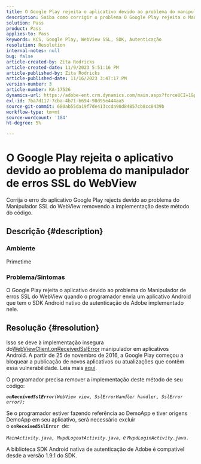 ```yaml
---
title: O Google Play rejeita o aplicativo devido ao problema do manipulador de erros SSL do WebView
description: Saiba como corrigir o problema O Google Play rejeita o Manipulador de erros do aplicativo.
solution: Pass
product: Pass
applies-to: Pass
keywords: KCS, Google Play, WebView SSL, SDK, Autenticação
resolution: Resolution
internal-notes: null
bug: false
article-created-by: Zita Rodricks
article-created-date: 11/9/2023 5:51:16 PM
article-published-by: Zita Rodricks
article-published-date: 11/16/2023 3:47:17 PM
version-number: 3
article-number: KA-17526
dynamics-url: https://adobe-ent.crm.dynamics.com/main.aspx?forceUCI=1&pagetype=entityrecord&etn=knowledgearticle&id=12e77291-287f-ee11-8179-6045bd006b4b
exl-id: 7ba7d117-7cba-4b71-b694-98d95e444aa5
source-git-commit: 680ab55da19f7de413ccda98d84857cb8cc8439b
workflow-type: tm+mt
source-wordcount: '184'
ht-degree: 5%

---
```


# O Google Play rejeita o aplicativo devido ao problema do manipulador de erros SSL do WebView


Corrija o erro do aplicativo Google Play rejects devido ao problema do Manipulador SSL do WebView removendo a implementação deste método do código.

## Descrição {#description}


### <b>Ambiente</b>

Primetime



### <b>Problema/Sintomas</b>

O Google Play rejeita o aplicativo devido ao problema do Manipulador de erros SSL do WebView quando o programador envia um aplicativo Android que tem o SDK Android nativo de autenticação de Adobe implementado nele.


## Resolução {#resolution}


Isso se deve à implementação insegura do[WebViewClient.onReceivedSslError](https://developer.android.com/reference/android/webkit/WebViewClient.html#onReceivedSslError%28android.webkit.WebView,%20android.webkit.SslErrorHandler,%20android.net.http.SslError%29) manipulador em aplicativos Android. A partir de 25 de novembro de 2016, a Google Play começou a bloquear a publicação de novos aplicativos ou atualizações que contêm essa vulnerabilidade. Leia mais [aqui](https://support.google.com/faqs/answer/7071387?hl=br).

O programador precisa remover a implementação deste método de seu código:

<b>*`onReceivedSslError`</b>`(WebView view, SslErrorHandler handler, SslError error);`*

Se o programador estiver fazendo referência ao DemoApp e tiver origens DemoApp em seu aplicativo, será necessário excluir o <b>`onReceivedSslError `</b>de:

*`MainActivity.java, MvpdLogoutActivity.java,` e `MvpdLoginActivity.java.`*

A biblioteca SDK Android nativa de autenticação de Adobe é compatível desde a versão 1.9.1 do SDK.
